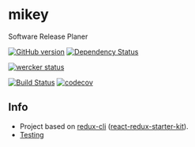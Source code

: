 # mikey

Software Release Planer

[![GitHub version](https://img.shields.io/github/tag/naxmefy/mikey.svg?label=version)](https://github.com/naxmefy/mikey/releases)
[![Dependency Status](https://gemnasium.com/badges/github.com/naxmefy/mikey.svg)](https://gemnasium.com/github.com/naxmefy/mikey)

[![wercker status](https://app.wercker.com/status/ed309b520f13bd1748cbaf6bc282df70/m/ "wercker status")](https://app.wercker.com/project/byKey/ed309b520f13bd1748cbaf6bc282df70)

[![Build Status](https://travis-ci.org/naxmefy/mikey.svg?branch=master)](https://travis-ci.org/naxmefy/mikey)
[![codecov](https://codecov.io/gh/naxmefy/mikey/branch/master/graph/badge.svg)](https://codecov.io/gh/naxmefy/mikey)

## Info

* Project based on [redux-cli](https://github.com/SpencerCDixon/redux-cli) 
([react-redux-starter-kit](https://github.com/davezuko/react-redux-starter-kit)).
* [Testing](https://gist.github.com/gilbitron/5cac0ac5fa07e9b354ac)
